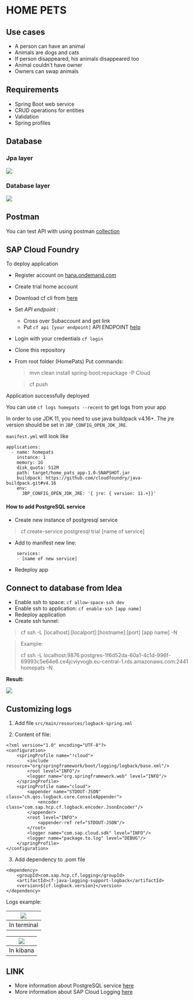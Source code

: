 # HOME PETS

## Use cases

* A person can have an animal
* Animals are dogs and cats
* If person disappeared, his animals disappeared too
* Animal couldn't have owner
* Owners can swap animals

## Requirements

* Spring Boot web service
* CRUD operations for entities
* Validation
* Spring profiles

## Database

### Jpa layer

![](docs/img/jpa_scheme.png)

### Database layer

![](docs/img/database_scheme.png)

## Postman

You can test API with using postman [collection](docs/postman)

## SAP Cloud Foundry

To deploy application

* Register account on [hana.ondemand.com](https://account.hana.ondemand.com/#/home/welcome)
* Create trial home account
* Download cf cli from [here](https://docs.cloudfoundry.org/cf-cli/install-go-cli.html)
* Set _API endpoint_ :
    * Cross over Subaccount and get link
    * Put ```cf api [your endpoint]``` API ENDPOINT [help](https://docs.cloudfoundry.org/running/cf-api-endpoint.html)
* Login with your credentials ```cf login```
* Clone this repository
* From root folder (HomePats) Put commands:
  > mvn clean install spring-boot:repackage -P Cloud

  > cf push

Application successfully deployed

You can use `cf logs homepats --recent` to get logs from your app

In order to use JDK 11, you need to use java buildpack v4.16+. The jre version should be set
in `JBP_CONFIG_OPEN_JDK_JRE`.

`manifest.yml` will look like

```
applications:
  - name: homepats
    instance: 1
    memory: 1G
    disk_quota: 512M
    path: target/home_pats_app-1.0-SNAPSHOT.jar
    buildpack: https://github.com/cloudfoundry/java-buildpack.git#v4.16
    env:
      JBP_CONFIG_OPEN_JDK_JRE: '{ jre: { version: 11.+}}'
```

#### How to add PostgreSQL service

  - Create new instance of postgresql service 

> cf create-service postgresql trial [name of service]

  - Add to manifest new line:
```
    services:
    - [name of new service]
```

  - Redeploy app 


## Connect to database from Idea

  - Enable ssh to space: `cf allow-space-ssh dev`
  - Enable ssh to application: `cf enable-ssh [app name]`
  - Redeploy application
  - Create ssh tunnel:
> cf ssh -L [localhost]:[localport]:[hostname]:[port] [app name] -N

> Example:
> 
> cf ssh -L localhost:9876:postgres-1f6d52da-60a1-4c1d-996f-69993c5e64e6.ce4jcviyvogb.eu-central-1.rds.amazonaws.com:2441 homepats -N


**Result:**

![](docs/img/idea_datasource.png)

## Customizing logs 

1. Add file `src/main/resources/logback-spring.xml`
   
2. Content of file:
```
<?xml version="1.0" encoding="UTF-8"?>
<configuration>
    <springProfile name="!cloud">
        <include resource="org/springframework/boot/logging/logback/base.xml"/>
        <root level="INFO"/>
        <logger name="org.springframework.web" level="INFO"/>
    </springProfile>
    <springProfile name="cloud">
        <appender name="STDOUT-JSON" class="ch.qos.logback.core.ConsoleAppender">
            <encoder class="com.sap.hcp.cf.logback.encoder.JsonEncoder"/>
        </appender>
        <root level="INFO">
            <appender-ref ref="STDOUT-JSON"/>
        </root>
        <logger name="com.sap.cloud.sdk" level="INFO"/>
        <logger name="package.to.log" level="DEBUG"/>
    </springProfile>
</configuration>
```

3. Add dependency to .pom file
```
<dependency>
    <groupId>com.sap.hcp.cf.logging</groupId>
    <artifactId>cf-java-logging-support-logback</artifactId>
    <version>${cf.logback.version}</version>
</dependency>
```

Logs example:

| ![](docs/img/log_example1.png) |
|:------------------------------:|
|  In terminal |


| ![](docs/img/log_example2.png) |
|:------------------------------:|
|  In kibana |

## LINK

  * More information about PostgreSQL service [here](https://help.sap.com/doc/bbbc4d8289764452a16a37a982822103/Cloud/en-US/PostgreSQL_EN.pdf)
  * More information about SAP Cloud Logging [here](https://sap.github.io/cloud-sdk/docs/java/guides/logging-overview/)
